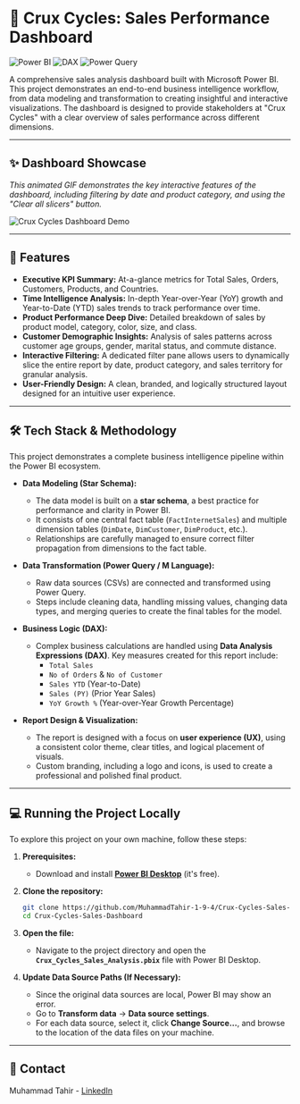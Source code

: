 # 🚴 Crux Cycles: Sales Performance Dashboard

![Power BI](https://img.shields.io/badge/Power%20BI-F2C811?style=for-the-badge&logo=powerbi&logoColor=black)
![DAX](https://img.shields.io/badge/DAX-2E8B57?style=for-the-badge&logo=microsoft-excel&logoColor=white)
![Power Query](https://img.shields.io/badge/Power%20Query-0C3B76?style=for-the-badge&logo=microsoft-power-apps&logoColor=white)

A comprehensive sales analysis dashboard built with Microsoft Power BI. This project demonstrates an end-to-end business intelligence workflow, from data modeling and transformation to creating insightful and interactive visualizations. The dashboard is designed to provide stakeholders at "Crux Cycles" with a clear overview of sales performance across different dimensions.

---

## ✨ Dashboard Showcase

_This animated GIF demonstrates the key interactive features of the dashboard, including filtering by date and product category, and using the "Clear all slicers" button._

![Crux Cycles Dashboard Demo](demo.gif)

---

## 🚀 Features

- **Executive KPI Summary:** At-a-glance metrics for Total Sales, Orders, Customers, Products, and Countries.
- **Time Intelligence Analysis:** In-depth Year-over-Year (YoY) growth and Year-to-Date (YTD) sales trends to track performance over time.
- **Product Performance Deep Dive:** Detailed breakdown of sales by product model, category, color, size, and class.
- **Customer Demographic Insights:** Analysis of sales patterns across customer age groups, gender, marital status, and commute distance.
- **Interactive Filtering:** A dedicated filter pane allows users to dynamically slice the entire report by date, product category, and sales territory for granular analysis.
- **User-Friendly Design:** A clean, branded, and logically structured layout designed for an intuitive user experience.

---

## 🛠️ Tech Stack & Methodology

This project demonstrates a complete business intelligence pipeline within the Power BI ecosystem.

- **Data Modeling (Star Schema):**

  - The data model is built on a **star schema**, a best practice for performance and clarity in Power BI.
  - It consists of one central fact table (`FactInternetSales`) and multiple dimension tables (`DimDate`, `DimCustomer`, `DimProduct`, etc.).
  - Relationships are carefully managed to ensure correct filter propagation from dimensions to the fact table.

- **Data Transformation (Power Query / M Language):**

  - Raw data sources (CSVs) are connected and transformed using Power Query.
  - Steps include cleaning data, handling missing values, changing data types, and merging queries to create the final tables for the model.

- **Business Logic (DAX):**

  - Complex business calculations are handled using **Data Analysis Expressions (DAX)**. Key measures created for this report include:
    - `Total Sales`
    - `No of Orders` & `No of Customer`
    - `Sales YTD` (Year-to-Date)
    - `Sales (PY)` (Prior Year Sales)
    - `YoY Growth %` (Year-over-Year Growth Percentage)

- **Report Design & Visualization:**
  - The report is designed with a focus on **user experience (UX)**, using a consistent color theme, clear titles, and logical placement of visuals.
  - Custom branding, including a logo and icons, is used to create a professional and polished final product.

---

## 💻 Running the Project Locally

To explore this project on your own machine, follow these steps:

1.  **Prerequisites:**

    - Download and install **[Power BI Desktop](https://powerbi.microsoft.com/desktop/)** (it's free).

2.  **Clone the repository:**

    ```bash
    git clone https://github.com/MuhammadTahir-1-9-4/Crux-Cycles-Sales-Dashboard.git
    cd Crux-Cycles-Sales-Dashboard
    ```

3.  **Open the file:**

    - Navigate to the project directory and open the **`Crux_Cycles_Sales_Analysis.pbix`** file with Power BI Desktop.

4.  **Update Data Source Paths (If Necessary):**
    - Since the original data sources are local, Power BI may show an error.
    - Go to **Transform data** → **Data source settings**.
    - For each data source, select it, click **Change Source...**, and browse to the location of the data files on your machine.

---

## 👤 Contact

Muhammad Tahir - [LinkedIn](https://www.linkedin.com/in/muhammad-tahir-data/)
